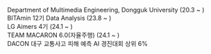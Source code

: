 Department of Multimedia Engineering, Dongguk University (20.3 ~ )
<br/>
BITAmin 12기 Data Analysis (23.8 ~ )
<br/>
LG Aimers 4기 (24.1 ~ )
<br/>
TEAM MACARON 6.0(자율주행) (24.1 ~ )
<br/>
DACON 대구 교통사고 피해 예측 AI 경진대회 상위 6%
 <br/>

